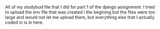 All of my studybud file that I did for part 1 of the django assignment.
I tried to upload the env file that was created i the begining but the files were too large and would not let me upload them, but everything else that I actually coded in is in here.
